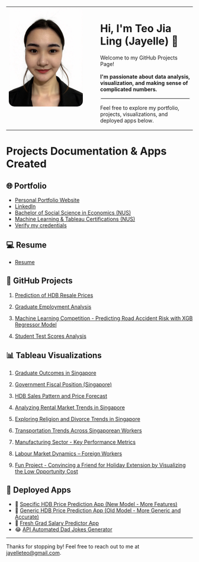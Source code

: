 <table>
  <tr>
    <td width="220" valign="top">
      <img src="https://raw.githubusercontent.com/jayelle0609/Portfolio/main/hero-bannerr.jpg" alt="Jia Ling" width="200" style="border-radius: 15px;" />
    </td>
    <td valign="top" style="padding-left: 20px;">
      <h1>Hi, I'm Teo Jia Ling (Jayelle) 👋</h1>
      <p>Welcome to my GitHub Projects Page! <br><br><b> I'm passionate about data analysis, visualization, and making sense of complicated numbers. </b>
        <hr style="border:2px solid #eee;" />
         Feel free to explore my portfolio, projects, visualizations, and deployed apps below.</p>
    </td>
  </tr>
</table>


# Projects Documentation & Apps Created 

## 🌐 Portfolio
- [Personal Portfolio Website](https://jayelle0609.github.io/jialing/)
- [LinkedIn](https://www.linkedin.com/in/jialingteo/)
- [Bachelor of Social Science in Economics (NUS)](https://drive.google.com/file/d/1LkCUTbWGylObPXyr2eHP5Uhsru85-qW4/view)
- [Machine Learning & Tableau Certifications (NUS)](https://drive.google.com/file/d/1S84PE0D8y3uVha78LZdDZjmA25Vl3xyK/view?usp=sharing)
- [Verify my credentials](https://www.credential.net/profile/jayelle0609/wallet)

## 💻 Resume
- [Resume](https://drive.google.com/file/d/1Rq7kx1UOF96GE26drsnB5flgt6iCxdYP/view?usp=drive_link)

## 📂 GitHub Projects
1. [Prediction of HDB Resale Prices](https://github.com/jayelle0609/HDB_Historical_Price_Analysis/tree/main)  
2. [Graduate Employment Analysis](https://github.com/jayelle0609/Graduate_Employment_Analysis)
   
4. [Machine Learning Competition - Predicting Road Accident Risk with XGB Regressor Model](https://github.com/jayelle0609/Machine-Learning-Competitions-/blob/main/Predicting_Road_Accident_Risk/Predicting_Road_Accident_Risk.ipynb)  
5. [Student Test Scores Analysis](https://github.com/jayelle0609/Test_scores_analysis)  

## 📊 Tableau Visualizations 
1. [Graduate Outcomes in Singapore](https://public.tableau.com/app/profile/jialingteo/viz/GraduateOutcomesinSingapore/GrowthinHigherEducationParticipation19822023)
2. [Government Fiscal Position (Singapore)](https://public.tableau.com/app/profile/jialingteo/viz/GovernmentFiscalPositionSingapore/GovernmentExpenditureReportbyType)
3. [HDB Sales Pattern and Price Forecast](https://public.tableau.com/app/profile/jialingteo/viz/HDBSalesPatternandPriceForecast/HDBHistoricalSalesAnalysisForecast)
   
5. [Analyzing Rental Market Trends in Singapore](https://public.tableau.com/app/profile/jialingteo/viz/AnalyzingRentalMarketTrendsinSingapore/OverviewofRentalMarket)
6. [Exploring Religion and Divorce Trends in Singapore](https://public.tableau.com/app/profile/jialingteo/viz/ExploringReligionandDivorceTrendsinSingapore/Story1)
7. [Transportation Trends Across Singaporean Workers](https://public.tableau.com/app/profile/jialingteo/viz/TransportationTrendsAcrossSingaporeanWorkers/DistributionofSingaporesTransportationModes)
8. [Manufacturing Sector - Key Performance Metrics](https://public.tableau.com/app/profile/jialingteo/viz/ManufactoringSector-KeyPerformanceMetrics/ManufacturingSector-KeyPerformanceMetrics)
9. [Labour Market Dynamics – Foreign Workers](https://public.tableau.com/app/profile/jialingteo/viz/ForeignWorkersStatisticsinSG/ForeignWorkersStatisticsinSG)
10. [Fun Project - Convincing a Friend for Holiday Extension by Visualizing the Low Opportunity Cost](https://public.tableau.com/app/profile/jialingteo/viz/Travel-Viz-Fun-Project/HowMuchWillLouissespendonherManilaTripwithJiaLing)

## 🚀 Deployed Apps
- 🤖 [Specific HDB Price Prediction App (New Model - More Features)](https://jayellehdbspecific.streamlit.app/)  
- 🤖 [Generic HDB Price Prediction App (Old Model - More Generic and Accurate)](https://jayellehdbgeneral.streamlit.app/)  
- 💼 [Fresh Grad Salary Predictor App](https://jayellesalary.streamlit.app/)  
- 😂 [API Automated Dad Jokes Generator](https://jayelledadjokes.streamlit.app/)

---

Thanks for stopping by! Feel free to reach out to me at jayelleteo@gmail.com.

